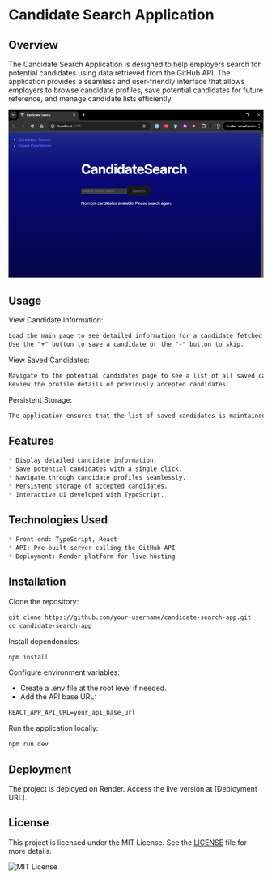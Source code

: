 # Candidate Search Application

## Overview

The Candidate Search Application is designed to help employers search for potential candidates using data retrieved from the GitHub API. The application provides a seamless and user-friendly interface that allows employers to browse candidate profiles, save potential candidates for future reference, and manage candidate lists efficiently.

![alt text](image.png)

## Usage

View Candidate Information:

```md
Load the main page to see detailed information for a candidate fetched from the GitHub API.
Use the "+" button to save a candidate or the "-" button to skip.
```

View Saved Candidates:

```md
Navigate to the potential candidates page to see a list of all saved candidates.
Review the profile details of previously accepted candidates.
```

Persistent Storage:

```md
The application ensures that the list of saved candidates is maintained even after a page refresh.
```

## Features

```md
* Display detailed candidate information.
* Save potential candidates with a single click.
* Navigate through candidate profiles seamlessly.
* Persistent storage of accepted candidates.
* Interactive UI developed with TypeScript.
```

## Technologies Used

```md
* Front-end: TypeScript, React
* API: Pre-built server calling the GitHub API
* Deployment: Render platform for live hosting
```

## Installation

Clone the repository:

```md
git clone https://github.com/your-username/candidate-search-app.git
cd candidate-search-app
```

Install dependencies:

```md
npm install
```

Configure environment variables:

* Create a .env file at the root level if needed.
* Add the API base URL:

```md
REACT_APP_API_URL=your_api_base_url
```

Run the application locally:

```md
npm run dev
```

## Deployment
The project is deployed on Render. Access the live version at [Deployment URL].

## License

This project is licensed under the MIT License. See the [LICENSE](LICENSE) file for more details.

![MIT License](https://img.shields.io/badge/License-MIT-purple)


